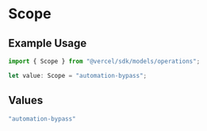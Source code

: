 # Scope

## Example Usage

```typescript
import { Scope } from "@vercel/sdk/models/operations";

let value: Scope = "automation-bypass";
```

## Values

```typescript
"automation-bypass"
```